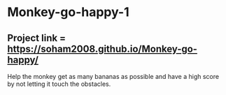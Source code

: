 # Monkey-go-happy-1

## Project link = https://soham2008.github.io/Monkey-go-happy/

Help the monkey get as many bananas as possible and have a high score by not letting it touch the obstacles.
